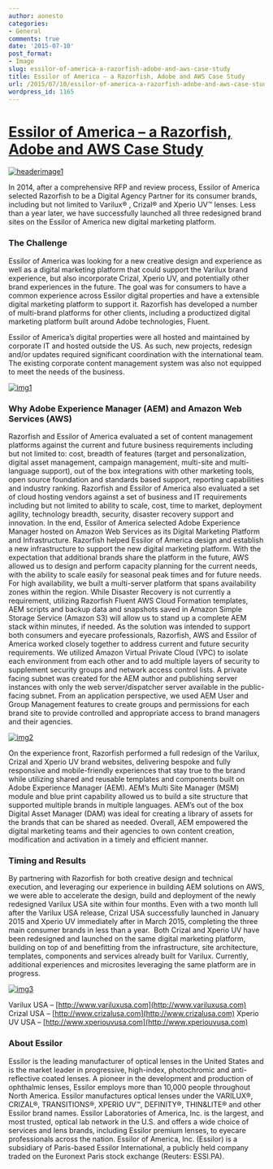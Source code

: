 ```yaml
---
author: aonesto
categories:
- General
comments: true
date: '2015-07-10'
post_format:
- Image
slug: essilor-of-america-a-razorfish-adobe-and-aws-case-study
title: Essilor of America – a Razorfish, Adobe and AWS Case Study
url: /2015/07/10/essilor-of-america-a-razorfish-adobe-and-aws-case-study
wordpress_id: 1165
---
```



# [Essilor of America – a Razorfish, Adobe and AWS Case Study](http://technology.razorfish.com/?p=1165)


[![headerimage1](/uploads/2015/07/headerimage1.jpg)](/uploads/2015/07/headerimage1.jpg)

In 2014, after a comprehensive RFP and review process, Essilor of America selected Razorfish to be a Digital Agency Partner for its consumer brands, including but not limited to Varilux® , Crizal® and Xperio UV™ lenses. Less than a year later, we have successfully launched all three redesigned brand sites on the Essilor of America new digital marketing platform.


### The Challenge


Essilor of America was looking for a new creative design and experience as well as a digital marketing platform that could support the Varilux brand experience, but also incorporate Crizal, Xperio UV, and potentially other brand experiences in the future. The goal was for consumers to have a common experience across Essilor digital properties and have a extensible digital marketing platform to support it. Razorfish has developed a number of multi-brand platforms for other clients, including a productized digital marketing platform built around Adobe technologies, Fluent.

Essilor of America’s digital properties were all hosted and maintained by corporate IT and hosted outside the US. As such, new projects, redesign and/or updates required significant coordination with the international team. The existing corporate content management system was also not equipped to meet the needs of the business.

[![img1](/uploads/2015/07/img1.png)](/uploads/2015/07/img1.png)


### Why Adobe Experience Manager (AEM) and Amazon Web Services (AWS)


Razorfish and Essilor of America evaluated a set of content management platforms against the current and future business requirements including but not limited to: cost, breadth of features (target and personalization, digital asset management, campaign management, multi-site and multi-language support), out of the box integrations with other marketing tools, open source foundation and standards based support, reporting capabilities and industry ranking. Razorfish and Essilor of America also evaluated a set of cloud hosting vendors against a set of business and IT requirements including but not limited to ability to scale, cost, time to market, deployment agility, technology breadth, security, disaster recovery support and innovation. In the end, Essilor of America selected Adobe Experience Manager hosted on Amazon Web Services as its Digital Marketing Platform and Infrastructure. Razorfish helped Essilor of America design and establish a new infrastructure to support the new digital marketing platform. With the expectation that additional brands share the platform in the future, AWS allowed us to design and perform capacity planning for the current needs, with the ability to scale easily for seasonal peak times and for future needs. For high availability, we built a multi-server platform that spans availability zones within the region. While Disaster Recovery is not currently a requirement, utilizing Razorfish Fluent AWS Cloud Formation templates, AEM scripts and backup data and snapshots saved in Amazon Simple Storage Service (Amazon S3) will allow us to stand up a complete AEM stack within minutes, if needed. As the solution was intended to support both consumers and eyecare professionals, Razorfish, AWS and Essilor of America worked closely together to address current and future security requirements. We utilized Amazon Virtual Private Cloud (VPC) to isolate each environment from each other and to add multiple layers of security to supplement security groups and network access control lists. A private facing subnet was created for the AEM author and publishing server instances with only the web server/dispatcher server available in the public-facing subnet. From an application perspective, we used AEM User and Group Management features to create groups and permissions for each brand site to provide controlled and appropriate access to brand managers and their agencies.

[![img2](/uploads/2015/07/img2.png)](/uploads/2015/07/img2.png)

On the experience front, Razorfish performed a full redesign of the Varilux, Crizal and Xperio UV brand websites, delivering bespoke and fully responsive and mobile-friendly experiences that stay true to the brand while utilizing shared and reusable templates and components built on Adobe Experience Manager (AEM). AEM’s Multi Site Manager (MSM) module and blue print capability allowed us to build a site structure that supported multiple brands in multiple languages. AEM’s out of the box Digital Asset Manager (DAM) was ideal for creating a library of assets for the brands that can be shared as needed. Overall, AEM empowered the digital marketing teams and their agencies to own content creation, modification and activation in a timely and efficient manner.


### Timing and Results


By partnering with Razorfish for both creative design and technical execution, and leveraging our experience in building AEM solutions on AWS, we were able to accelerate the design, build and deployment of the newly redesigned Varilux USA site within four months. Even with a two month lull after the Varilux USA release, Crizal USA successfully launched in January 2015 and Xperio UV immediately after in March 2015, completing the three main consumer brands in less than a year.  Both Crizal and Xperio UV have been redesigned and launched on the same digital marketing platform, building on top of and benefitting from the infrastructure, site architecture, templates, components and services already built for Varilux. Currently, additional experiences and microsites leveraging the same platform are in progress.

[![img3](/uploads/2015/07/img3.png)](/uploads/2015/07/img3.png)

Varilux USA – [http://www.variluxusa.com](http://www.variluxusa.com)
Crizal USA – [http://www.crizalusa.com](http://www.crizalusa.com)
Xperio UV USA – [http://www.xperiouvusa.com](http://www.xperiouvusa.com)


### About Essilor


Essilor is the leading manufacturer of optical lenses in the United States and is the market leader in progressive, high-index, photochromic and anti-reflective coated lenses. A pioneer in the development and production of ophthalmic lenses, Essilor employs more than 10,000 people throughout North America. Essilor manufactures optical lenses under the VARILUX®, CRIZAL®, TRANSITIONS®, XPERIO UV™, DEFINITY®, THIN&LITE® and other Essilor brand names. Essilor Laboratories of America, Inc. is the largest, and most trusted, optical lab network in the U.S. and offers a wide choice of services and lens brands, including Essilor premium lenses, to eyecare professionals across the nation. Essilor of America, Inc. (Essilor) is a subsidiary of Paris-based Essilor International, a publicly held company traded on the Euronext Paris stock exchange (Reuters: ESSI.PA).
